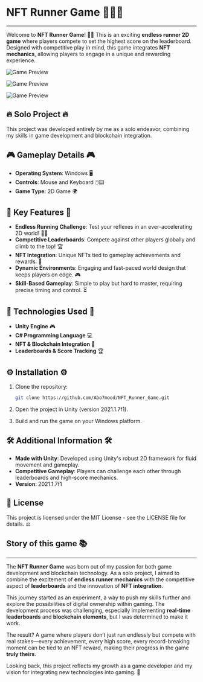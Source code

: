 # NFT Runner Game 🏃‍♂️🌟
--------------------------
Welcome to **NFT Runner Game**! 🏃‍♂️ This is an exciting **endless runner 2D game** where players compete to set the highest score on the leaderboard. Designed with competitive play in mind, this game integrates **NFT mechanics**, allowing players to engage in a unique and rewarding experience.

![Game Preview](https://i.postimg.cc/qBDstssF/Capture.png)

![Game Preview](https://i.postimg.cc/Nfy1RKbj/Capture2.png)

![Game Preview](https://i.postimg.cc/4y0VrG4G/Capture3.png)


## 🔥 Solo Project 🔥
This project was developed entirely by me as a solo endeavor, combining my skills in game development and blockchain integration.

## 🎮 Gameplay Details 🎮

- **Operating System**: Windows 🖥️
- **Controls**: Mouse and Keyboard 🖱️⌨️
- **Game Type**: 2D Game 🌍

## 🌟 Key Features 🌟

- **Endless Running Challenge**: Test your reflexes in an ever-accelerating 2D world! 🏃‍♂️
- **Competitive Leaderboards**: Compete against other players globally and climb to the top! 🏆
- **NFT Integration**: Unique NFTs tied to gameplay achievements and rewards. 🔑
- **Dynamic Environments**: Engaging and fast-paced world design that keeps players on edge. 🎮
- **Skill-Based Gameplay**: Simple to play but hard to master, requiring precise timing and control. ⏳

## 🔧 Technologies Used 🔧

- **Unity Engine** 🎮
- **C# Programming Language** 💻
- **NFT & Blockchain Integration** 🔑
- **Leaderboards & Score Tracking** 🏆

## ⚙️ Installation ⚙️

1. Clone the repository:

   ```bash
   git clone https://github.com/Abo7mood/NFT_Runner_Game.git
   ```
2. Open the project in Unity (version 2021.1.7f1).
3. Build and run the game on your Windows platform.

## 🛠️ Additional Information 🛠️

- **Made with Unity**: Developed using Unity's robust 2D framework for fluid movement and gameplay.
- **Competitive Gameplay**: Players can challenge each other through leaderboards and high-score mechanics.
- **Version**: 2021.1.7f1

## 📜 License

This project is licensed under the MIT License - see the LICENSE file for details. ⚖️

## Story of this game 📚
--------------------------

The **NFT Runner Game** was born out of my passion for both game development and blockchain technology. As a solo project, I aimed to combine the excitement of **endless runner mechanics** with the competitive aspect of **leaderboards** and the innovation of **NFT integration**.

This journey started as an experiment, a way to push my skills further and explore the possibilities of digital ownership within gaming. The development process was challenging, especially implementing **real-time leaderboards** and **blockchain elements**, but I was determined to make it work.

The result? A game where players don’t just run endlessly but compete with real stakes—every achievement, every high score, every record-breaking moment can be tied to an NFT reward, making their progress in the game **truly theirs**.

Looking back, this project reflects my growth as a game developer and my vision for integrating new technologies into gaming. 🚀

